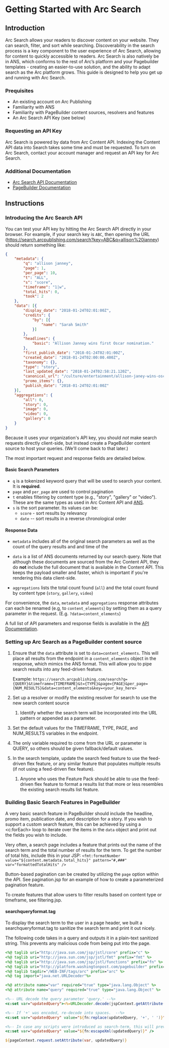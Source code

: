 # Getting Started with Arc Search

## Introduction

Arc Search allows your readers to discover content on your website. They can search, filter, and sort while searching. Discoverability in the search process is a key component to the user experience of Arc Search, allowing for content to quickly accessible to readers. Arc Search is also natively be in ANS, which conforms to the rest of Arc’s platform and your Pagebuilder templates - creating an easier-to-use solution, and the ability to adapt search as the Arc platform grows. This guide is designed to help you get up and running with Arc Search.

### Prequisites

* An existing account on Arc Publishing
* Familiarity with ANS
* Familiarity with PageBuilder content sources, resolvers and features
* An Arc Search API Key (see below)

### Requesting an API Key

Arc Search is powered by data from Arc Content API. Indexing the Content API data into Search takes some time
and must be requested. To turn on Arc Search, contact your account manager and request an API key for Arc Search.

### Additional Documentation

* [Arc Search API Documentation](https://s3.amazonaws.com/search-service-documentation-production/index.html)
* [PageBuilder Documentation](https://arcpublishing.atlassian.net/wiki/spaces/PD/pages/13336857/PageBuilder+Documentation)

## Instructions

### Introducing the Arc Search API

You can test your API key by hitting the Arc Search API directly in your browser. For example, if your search key is `ABC`, then opening the URL (https://search.arcpublishing.com/search?key=ABC&q=allison%20janney) should return something like:

```json
{
	"metadata": {
		"q": "allison janney",
		"page": 1,
		"per_page": 10,
		"t": "ALL",
		"s": "score",
		"timeframe": "1|w",
		"total_hits": 0,
		"took": 2
	},
	"data": [{
		"display_date": "2018-01-24T02:01:00Z",
		"credits": {
			"by": [{
				"name": "Sarah Smith"
			}]
		},
		"headlines": {
			"basic": "Allison Janney wins first Oscar nomination."
		},
		"first_publish_date": "2018-01-24T02:01:00Z",
		"created_date": "2018-01-24T02:00:00.400Z",
		"taxonomy": {},
		"type": "story",
		"last_updated_date": "2018-01-24T02:58:21.120Z",
		"canonical_url": "/culture/entertainment/allison-janey-wins-oscar-nomination/",
		"promo_items": {},
		"publish_date": "2018-01-24T02:01:00Z"
	}],
	"aggregations": {
		"all": 0,
		"story": 0,
		"image": 0,
		"video": 0,
		"gallery": 0
	}
}
```

Because it uses your organization's API key, you should *not* make search requests directly client-side, but instead create a PageBuilder content source to host your queries. (We'll come back to that later.)

The most important request and response fields are detailed below.

#### Basic Search Parameters

* `q` is a tokenized keyword query that will be used to search your content. It is **required**.
* `page` and `per_page` are used to control pagination
* `t` enables filtering by content type (e.g., "story", "gallery" or "video"). These are the same types as used in Arc Content API and [ANS](https://github.com/washingtonpost/ans-schema).
* `s` is the sort parameter. Its values can be:
  * `score` - sort results by relevancy
  * `date` -- sort results in a reverse chronological order

#### Response Data

* `metadata` includes all of the original search parameters as well as the count of the query results and and time of the

* `data` is a list of ANS documents returned by our search query. Note that although these documents are sourced from the Arc Content API, they do **not** include the full document that is available in the Content API.  This keeps the payload smaller and faster, which is important if you're rendering this data client-side.

* `aggregations` lists the total count found (`all`) and the total count found by content type (`story`, `gallery`, `video`)

For convenience, the `data`, `metadata` and `aggregations` response attributes can each be renamed (e.g, to `content_elements`) by setting them as a query parameter in the request. (E.g. `?data=content_elements`)

A full list of API parameters and response fields is available in the [API Documentation](https://s3.amazonaws.com/search-service-documentation-production/index.html#api-Search).

### Setting up Arc Search as a PageBuilder content source

   1. Ensure that the `data` attribute is set to `data=content_elements`. This will place all results from the endpoint in a
      `content_elements` object in the response, which mimics the ANS format. This will allow you to pipe search results
      into any feed-driven feature.

      Example:
      `https://search.arcpublishing.com/search?q={QUERY}&timeframe={TIMEFRAME}&t={TYPE}&page={PAGE}&per_page={NUM_RESULTS}&data=content_elements&key=<your_key_here>`

   2. Set up a resolver or modify the existing resolver for search to use the new search content source
      1. Identify whether the search term will be incorporated into the URL pattern or appended as a parameter.
   3. Set the default values for the TIMEFRAME, TYPE, PAGE, and NUM_RESULTS variables in the endpoint.
   4. The only variable required to come from the URL or parameter is QUERY, so others should be given fallback/default values.
   5. In the search template, update the search feed feature to use the feed-driven flex feature, or any similar
      feature that populates multiple results (if not using a feed-driven flex feature).
      1. Anyone who uses the Feature Pack should be able to use the feed-driven flex feature to format a results list
         that more or less resembles the existing search results list feature.

### Building Basic Search Features in PageBuilder

A very basic search feature in PageBuilder should include the headline, promo item, publication date, and description for a story. If you wish to support a custom search feature, this can be achieved by using a <c:forEach> loop to iterate over the items in the `data` object and print out the fields you wish to include.

Very often, a search page includes a feature that prints out the name of the search term and the total number of results for the term. To get the number of total hits, include this in your JSP:
`<fmt:formatNumber value="${content.metadata.total_hits}" pattern="#,###" var="formattedTotalHits" />`

Button-based pagination can be created by utilizing the `page` option within the API. See pagination.jsp for an example of how to create a parameterized pagination feature.

To create features that allow users to filter results based on content type or timeframe, see filtering.jsp.

#### searchqueryformat.tag

To display the search term to the user in a page header, we built a searchqueryformat.tag to sanitize the search term and print it out nicely.

The following code takes in a query and outputs it in a plain-text sanitized string. This prevents any malicious code from being put into the page.

```jsp
<%@ taglib uri="http://java.sun.com/jsp/jstl/core" prefix="c" %>
<%@ taglib uri="http://java.sun.com/jsp/jstl/fmt" prefix="fmt" %>
<%@ taglib uri="http://java.sun.com/jsp/jstl/functions" prefix="fn" %>
<%@ taglib uri="http://platform.washingtonpost.com/pagebuilder" prefix="pb" %>
<%@ taglib tagdir="/WEB-INF/tags/arc" prefix="arc" %>
<%@ tag import="java.net.URLDecoder"%>

<%@ attribute name="var" required="true" type="java.lang.Object" %>
<%@ attribute name="query" required="true" type="java.lang.Object" %>

<%-- URL decode the query parameter 'query.' --%>
<c:set var="updatedQuery"><%=URLDecoder.decode(jspContext.getAttribute("query").toString())%></c:set>

<%-- If '+' was encoded, re-decode into spaces.  --%>
<c:set var="updatedQuery" value="${fn:replace(updatedQuery, '+', ' ')}" />

<%-- In case any scripts were introduced as search-term, this will prevent them from running. (Prevents XSS.) --%>
<c:set var="updatedQuery" value="${fn:escapeXml(updatedQuery)}" />

${pageContext.request.setAttribute(var, updatedQuery)}
```
